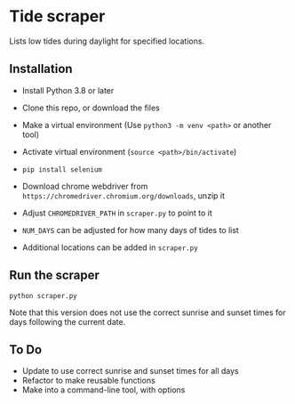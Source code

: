# Tide scraper

Lists low tides during daylight for specified locations.


## Installation

- Install Python 3.8 or later

- Clone this repo, or download the files
- Make a virtual environment (Use `python3 -m venv <path>` or another tool)
- Activate virtual environment (`source <path>/bin/activate`)
- `pip install selenium`

- Download chrome webdriver from `https://chromedriver.chromium.org/downloads`, unzip it
- Adjust `CHROMEDRIVER_PATH` in `scraper.py` to point to it
- `NUM_DAYS` can be adjusted for how many days of tides to list
- Additional locations can be added in `scraper.py`


## Run the scraper

`python scraper.py`

Note that this version does not use the correct sunrise and sunset times for
days following the current date.


## To Do

- Update to use correct sunrise and sunset times for all days
- Refactor to make reusable functions
- Make into a command-line tool, with options
 
